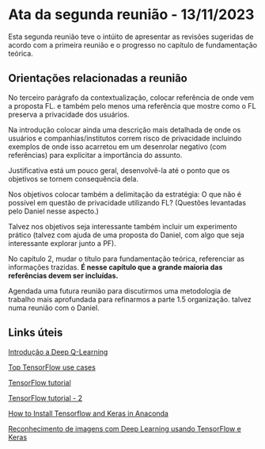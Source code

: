 # Ata da segunda reunião - 13/11/2023

Esta segunda reunião teve o intúito de apresentar as revisões sugeridas de acordo com a primeira reunião e o progresso no capítulo de fundamentação teórica.

## Orientações relacionadas a reunião 

No terceiro parágrafo da contextualização, colocar referência de onde vem a proposta FL. e também pelo menos uma referência que mostre como o FL preserva a privacidade dos usuários.

Na introdução colocar ainda uma descrição mais detalhada de onde os usuários e companhias/institutos correm risco de privacidade incluindo exemplos de onde isso acarretou em um desenrolar negativo (com referências) para explicitar a importância do assunto.

Justificativa está um pouco geral, desenvolvê-la até o ponto que os objetivos se tornem consequência dela.

Nos objetivos colocar também a delimitação da estratégia: O que não é possível em questão de privacidade utilizando FL? (Questões levantadas pelo Daniel nesse aspecto.)

Talvez nos objetivos seja interessante também incluir um experimento prático (talvez com ajuda de uma proposta do Daniel, com algo que seja interessante explorar junto a PF).

No capítulo 2, mudar o título para fundamentação teórica, referenciar as informações trazidas. **É nesse capítulo que a grande maioria das referências devem ser incluídas.**

Agendada uma futura reunião para discutirmos uma metodologia de trabalho mais aprofundada para refinarmos a parte 1.5 organização. talvez numa reunião com o Daniel.

## Links úteis

[Introdução a Deep Q-Learning](https://www.youtube.com/watch?v=-klDuFirYcw)

[Top TensorFlow use cases](https://101blockchains.com/top-tensorflow-use-cases/)

[TensorFlow tutorial](https://www.datacamp.com/tutorial/tensorflow-tutorial)

[TensorFlow tutorial - 2](https://machinelearningmastery.com/tensorflow-tutorial-deep-learning-with-tf-keras/)

[How to Install Tensorflow and Keras in Anaconda](https://www.youtube.com/watch?v=KsC8nF91JMA)

[Reconhecimento de imagens com Deep Learning usando TensorFlow e Keras](https://www.youtube.com/watch?v=7MItgjXU3_E)